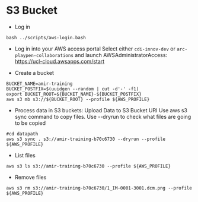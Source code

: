 # S3 Bucket 
* Log in
```
bash ../scripts/aws-login.bash 
```
* Log in into your AWS access portal
Select either `cdi-innov-dev` or `arc-playpen-collaborations` and launch AWSAdministratorAccess: 
https://ucl-cloud.awsapps.com/start

* Create a bucket 
```
BUCKET_NAME=amir-training
BUCKET_POSTFIX=$(uuidgen --random | cut -d'-' -f1)
export BUCKET_ROOT=${BUCKET_NAME}-${BUCKET_POSTFIX}
aws s3 mb s3://${BUCKET_ROOT} --profile ${AWS_PROFILE}
```
* Process data in S3 buckets: Upload Data to S3 Bucket URI
Use aws s3 sync command to copy files. Use --dryrun to check what files are going to be copied 
```
#cd datapath
aws s3 sync . s3://amir-training-b70c6730 --dryrun --profile ${AWS_PROFILE} 
```
* List files 
```
aws s3 ls s3://amir-training-b70c6730 --profile ${AWS_PROFILE} 
``` 
* Remove files
```
aws s3 rm s3://amir-training-b70c6730/1_IM-0001-3001.dcm.png --profile ${AWS_PROFILE}
```
